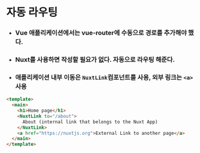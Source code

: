 # 자동 라우팅

- ### Vue 애플리케이션에서는 vue-router에 수동으로 경로를 추가해야 했다.

- ### Nuxt를 사용하면 작성할 필요가 없다. 자동으로 라우팅 해준다.

- ### 애플리케이션 내부 이동은 `NuxtLink`컴포넌트를 사용, 외부 링크는 `<a>` 사용

```html
<template>
  <main>
    <h1>Home page</h1>
    <NuxtLink to="/about">
      About (internal link that belongs to the Nuxt App)
    </NuxtLink>
    <a href="https://nuxtjs.org">External Link to another page</a>
  </main>
</template>
```
